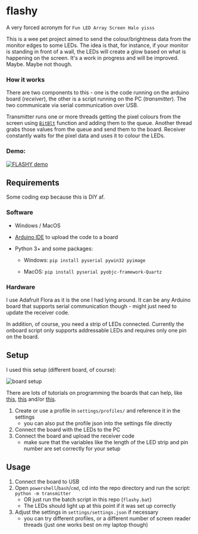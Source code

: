 # flashy
A very forced acronym for ```Fun LED Array Screen Halo yisss```

This is a wee pet project aimed to send the colour/brightness data from the monitor edges to some LEDs. 
The idea is that, for instance, if your monitor is standing in front of a wall, the LEDs will create a glow based on what is happening on the screen.
It's a work in progress and will be improved. Maybe. Maybe not though.

### How it works

There are two components to this - one is the code running on the arduino board (_receiver_), the other is a script running on the PC (_transmitter_).
The two communicate via serial communication over USB.

Transmitter runs one or more threads getting the pixel colours from the screen using [`BitBlt`](https://docs.microsoft.com/en-us/windows/win32/api/wingdi/nf-wingdi-bitblt) function and adding them to the queue.
Another thread grabs those values from the queue and send them to the board.
Receiver constantly waits for the pixel data and uses it to colour the LEDs.

### Demo:
[![FLASHY demo](https://img.youtube.com/vi/d4MCt0d6sZ0/0.jpg)](https://youtu.be/d4MCt0d6sZ0 "FLASHY demo")

## Requirements

Some coding exp because this is DIY af.

### Software

- Windows / MacOS

- [Arduino IDE](https://www.arduino.cc/en/guide/windows) to upload the code to a board

- Python 3+ and some packages:

    - Windows: `pip install pyserial pywin32 pyimage`

    - MacOS: `pip install pyserial pyobjc-framework-Quartz`

### Hardware

I use Adafruit Flora as it is the one I had lying around.
It can be any Arduino board that supports serial communication though - might just need to update the receiver code.

In addition, of course, you need a strip of LEDs connected.
Currently the onboard script only supports addressable LEDs and requires only one pin on the board.

## Setup

I used this setup (different board, of course):

![board setup](https://www.eerkmans.nl/wp-content/uploads/2016/02/arduino_2.png)

There are lots of tutorials on programming the boards that can help, like 
[this](https://learn.adafruit.com/getting-started-with-flora/blink-onboard-neopixel), 
[this](https://learn.adafruit.com/adafruit-neopixel-uberguide/powering-neopixels) 
and/or [this](https://www.eerkmans.nl/powering-lots-of-leds-from-arduino/).

1. Create or use a profile in `settings/profiles/` and reference it in the settings
    - you can also put the profile json into the settings file directly
2. Connect the board with the LEDs to the PC
3. Connect the board and upload the receiver code
    - make sure that the variables like the length of the LED strip and pin number are set correctly for your setup

## Usage

1. Connect the board to USB
2. Open `powershell`/`bash`/`cmd`, cd into the repo directory and run the script: `python -m transmitter`
    - OR just run the batch script in this repo (`flashy.bat`)
    - The LEDs should light up at this point if it was set up correctly
3. Adjust the settings in `settings/settings.json` if necessary
    - you can try different profiles, or a different number of screen reader threads (just one works best on my laptop though)
